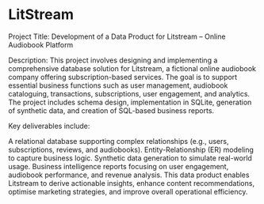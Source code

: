 # LitStream

Project Title: Development of a Data Product for Litstream – Online Audiobook Platform

Description:
This project involves designing and implementing a comprehensive database solution for Litstream, a fictional online audiobook company offering subscription-based services. The goal is to support essential business functions such as user management, audiobook cataloguing, transactions, subscriptions, user engagement, and analytics. The project includes schema design, implementation in SQLite, generation of synthetic data, and creation of SQL-based business reports.

Key deliverables include:

A relational database supporting complex relationships (e.g., users, subscriptions, reviews, and audiobooks).
Entity-Relationship (ER) modeling to capture business logic.
Synthetic data generation to simulate real-world usage.
Business intelligence reports focusing on user engagement, audiobook performance, and revenue analysis.
This data product enables Litstream to derive actionable insights, enhance content recommendations, optimise marketing strategies, and improve overall operational efficiency.

